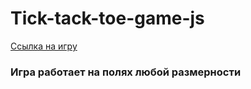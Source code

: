 # Tick-tack-toe-game-js
[Ссылка на игру](https://joestaratheart.github.io/Tick-tack-toe-game-js/)
### Игра работает на полях любой размерности
